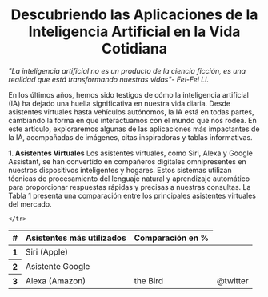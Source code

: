 <h1 align="center">Descubriendo las Aplicaciones de la Inteligencia Artificial en la Vida Cotidiana</h1>

*"La inteligencia artificial no es un producto de la ciencia ficción, es una realidad que está transformando nuestras vidas"- Fei-Fei Li.* 

En los últimos años, hemos sido testigos de cómo la inteligencia artificial (IA) ha dejado una huella significativa en nuestra vida diaria. Desde asistentes virtuales hasta vehículos autónomos, la IA está en todas partes, cambiando la forma en que interactuamos con el mundo que nos rodea. En este artículo, exploraremos algunas de las aplicaciones más impactantes de la IA, acompañadas de imágenes, citas inspiradoras y tablas informativas.

 **1. Asistentes Virtuales**
Los asistentes virtuales, como Siri, Alexa y Google Assistant, se han convertido en compañeros digitales omnipresentes en nuestros dispositivos inteligentes y hogares. Estos sistemas utilizan técnicas de procesamiento del lenguaje natural y aprendizaje automático para proporcionar respuestas rápidas y precisas a nuestras consultas.
La Tabla 1 presenta una comparación entre los principales asistentes virtuales del mercado.


<table class="table">
  <thead>
    <tr>
      <th scope="col">#</th>
      <th scope="col">Asistentes más utilizados</th>
      <th scope="col">Comparación en %</th>
      
    </tr>
  </thead>
  <tbody>
    <tr>
      <th scope="row">1</th>
      <td>Siri (Apple)</td>
      <td></td>
      <td></td>
    </tr>
    <tr>
      <th scope="row">2</th>
      <td>Asistente Google</td>
      <td></td>
      <td></td>
    </tr>
    <tr>
      <th scope="row">3</th>
      <td>Alexa (Amazon)</td>
      <td>the Bird</td>
      <td>@twitter</td>
    </tr>
  </tbody>
</table>
